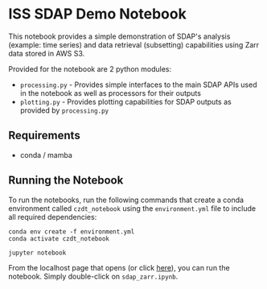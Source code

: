 # ISS SDAP Demo Notebook

This notebook provides a simple demonstration of SDAP's analysis (example: time series) and data retrieval (subsetting) capabilities
using Zarr data stored in AWS S3.

Provided for the notebook are 2 python modules:
- `processing.py` - Provides simple interfaces to the main SDAP APIs used in the notebook as well as processors for their outputs
- `plotting.py` - Provides plotting capabilities for SDAP outputs as provided by `processing.py`

## Requirements

- conda / mamba

## Running the Notebook

To run the notebooks, run the following commands that create a conda environment called `czdt_notebook` using the 
`environment.yml` file to include all required dependencies:

```shell
conda env create -f environment.yml
conda activate czdt_notebook

jupyter notebook
```
From the localhost page that opens (or click [here](http://localhost:8888/tree)), you can run the notebook. Simply double-click
on `sdap_zarr.ipynb`.

